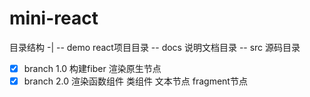 # mini-react
目录结构
-|
-- demo    react项目目录
-- docs    说明文档目录
-- src     源码目录 

- [x]   branch 1.0  构建fiber 渲染原生节点
- [x]  branch 2.0 渲染函数组件 类组件 文本节点 fragment节点
